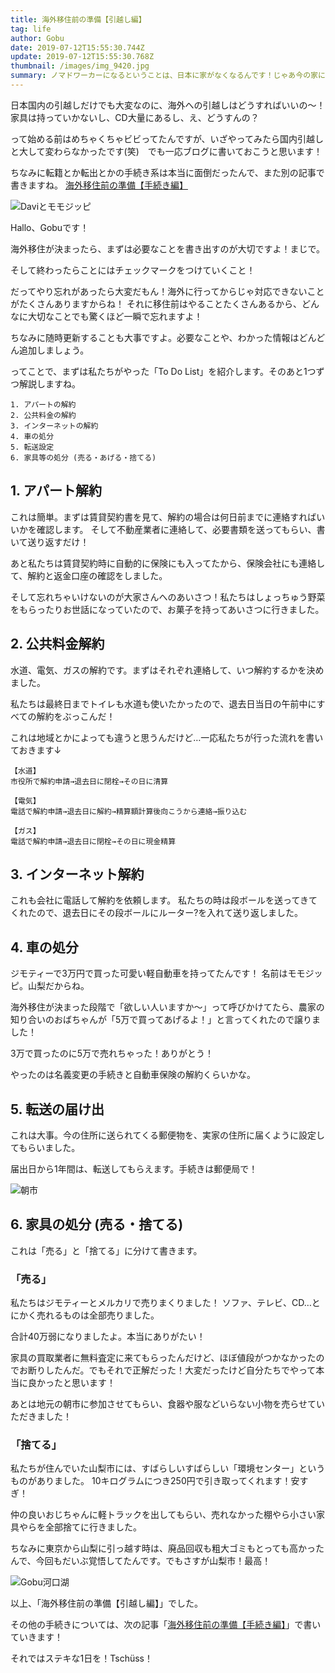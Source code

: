 ```yaml
---
title: 海外移住前の準備【引越し編】
tag: life
author: Gobu
date: 2019-07-12T15:55:30.744Z
update: 2019-07-12T15:55:30.768Z
thumbnail: /images/img_9420.jpg
summary: ノマドワーカーになるということは、日本に家がなくなるんです！じゃあ今の家にあるものは？解約は？自分たちがやったことを書いてみました。
---
```

日本国内の引越しだけでも大変なのに、海外への引越しはどうすればいいの〜！家具は持っていかないし、CD大量にあるし、え、どうすんの？

って始める前はめちゃくちゃビビってたんですが、いざやってみたら国内引越しと大して変わらなかったです(笑)　でも一応ブログに書いておこうと思います！

ちなみに転籍とか転出とかの手続き系は本当に面倒だったんで、また別の記事で書きますね。
[海外移住前の準備【手続き編】](https://vibrant-jones-3cd723.netlify.com/ja/posts/海外移住前の準備【手続き編】)

![Daviとモモジッピ](/images/img_9856.jpg "Daviとモモジッピ")

Hallo、Gobuです！

海外移住が決まったら、まずは必要なことを書き出すのが大切ですよ！まじで。

そして終わったらことにはチェックマークをつけていくこと！

だってやり忘れがあったら大変だもん！海外に行ってからじゃ対応できないことがたくさんありますからね！
それに移住前はやることたくさんあるから、どんなに大切なことでも驚くほど一瞬で忘れますよ！

ちなみに随時更新することも大事ですよ。必要なことや、わかった情報はどんどん追加しましょう。

ってことで、まずは私たちがやった「To Do List」を紹介します。そのあと1つずつ解説しますね。

```
1. アパートの解約
2. 公共料金の解約
3. インターネットの解約
4. 車の処分
5. 転送設定
6. 家具等の処分 (売る・あげる・捨てる)
```

## 1. アパート解約
これは簡単。まずは賃貸契約書を見て、解約の場合は何日前までに連絡すればいいかを確認します。
そして不動産業者に連絡して、必要書類を送ってもらい、書いて送り返すだけ！

あと私たちは賃貸契約時に自動的に保険にも入ってたから、保険会社にも連絡して、解約と返金口座の確認をしました。

そして忘れちゃいけないのが大家さんへのあいさつ！私たちはしょっちゅう野菜をもらったりお世話になっていたので、お菓子を持ってあいさつに行きました。

## 2. 公共料金解約
水道、電気、ガスの解約です。まずはそれぞれ連絡して、いつ解約するかを決めました。

私たちは最終日までトイレも水道も使いたかったので、退去日当日の午前中にすべての解約をぶっこんだ！

これは地域とかによっても違うと思うんだけど…一応私たちが行った流れを書いておきます↓

```
【水道】
市役所で解約申請→退去日に閉栓→その日に清算

【電気】
電話で解約申請→退去日に解約→精算額計算後向こうから連絡→振り込む

【ガス】
電話で解約申請→退去日に閉栓→その日に現金精算
```

## 3. インターネット解約
これも会社に電話して解約を依頼します。
私たちの時は段ボールを送ってきてくれたので、退去日にその段ボールにルーター?を入れて送り返しました。

## 4. 車の処分
ジモティーで3万円で買った可愛い軽自動車を持ってたんです！ 名前はモモジッピ。山梨だからね。

海外移住が決まった段階で「欲しい人いますか〜」って呼びかけてたら、農家の知り合いのおばちゃんが「5万で買ってあげるよ！」と言ってくれたので譲りました！

3万で買ったのに5万で売れちゃった！ありがとう！

やったのは名義変更の手続きと自動車保険の解約くらいかな。

## 5. 転送の届け出
これは大事。今の住所に送られてくる郵便物を、実家の住所に届くように設定してもらいました。

届出日から1年間は、転送してもらえます。手続きは郵便局で！

![朝市](/images/img_9422.jpg "朝市")

## 6. 家具の処分 (売る・捨てる)
これは「売る」と「捨てる」に分けて書きます。

### 「売る」
私たちはジモティーとメルカリで売りまくりました！ ソファ、テレビ、CD…とにかく売れるものは全部売りました。

合計40万弱になりましたよ。本当にありがたい！

家具の買取業者に無料査定に来てもらったんだけど、ほぼ値段がつかなかったのでお断りしたんだ。でもそれで正解だった！大変だったけど自分たちでやって本当に良かったと思います！

あとは地元の朝市に参加させてもらい、食器や服などいらない小物を売らせていただきました！

### 「捨てる」
私たちが住んでいた山梨市には、すばらしいすばらしい「環境センター」というものがありました。
10キログラムにつき250円で引き取ってくれます！安すぎ！

仲の良いおじちゃんに軽トラックを出してもらい、売れなかった棚やら小さい家具やらを全部捨てに行きました。

ちなみに東京から山梨に引っ越す時は、廃品回収も粗大ゴミもとっても高かったんで、今回もだいぶ覚悟してたんです。でもさすが山梨市！最高！

![Gobu河口湖](/images/img_9769.jpg "Gobu河口湖")

以上、「海外移住前の準備【引越し編】」でした。

その他の手続きについては、次の記事「[海外移住前の準備【手続き編】](https://vibrant-jones-3cd723.netlify.com/ja/posts/海外移住前の準備【手続き編】)」で書いていきます！

それではステキな1日を！Tschüss！
